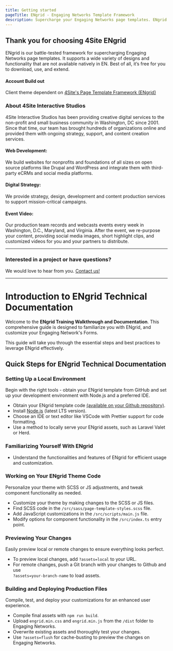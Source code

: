 ```yaml
---
title: Getting started
pageTitle: ENgrid - Engaging Networks Template Framework
description: Supercharge your Engaging Networks page templates. ENgrid supports a wide variety of features that are not available natively in EN.
---
```


## Thank you for choosing 4Site ENgrid

ENgrid is our battle-tested framework for supercharging Engaging Networks page templates. It supports a wide variety of designs and functionality that are not available natively in EN. Best of all, it’s free for you to download, use, and extend.

#### Account Build out

Client theme dependent on [4Site's Page Template Framework (ENgrid)](https://github.com/4site-interactive-studios/engrid)

### About 4Site Interactive Studios

4Site Interactive Studios has been providing creative digital services to the non-profit and small business community in Washington, DC since 2001. Since that time, our team has brought hundreds of organizations online and provided them with ongoing strategy, support, and content creation services.

#### Web Development:

We build websites for nonprofits and foundations of all sizes on open source platforms like Drupal and WordPress and integrate them with third-party eCRMs and social media platforms.

#### Digital Strategy:

We provide strategy, design, development and content production services to support mission-critical campaigns.

#### Event Video:

Our production team records and webcasts events every week in Washington, D.C., Maryland, and Virginia. After the event, we re-purpose your content, providing social media images, short highlight clips, and customized videos for you and your partners to distribute.

---

### Interested in a project or have questions?

We would love to hear from you. [Contact us!](https://www.4sitestudios.com/contact/)

---

# Introduction to ENgrid Technical Documentation

Welcome to the **ENgrid Training Walkthrough and Documentation**. This comprehensive guide is designed to familiarize you with ENgrid, and customize your Engaging Network's Forms.

This guide will take you through the essential steps and best practices to leverage ENgrid effectively.

## Quick Steps for ENgrid Technical Documentation

### Setting Up a Local Environment

Begin with the right tools - obtain your ENgrid template from GitHub and set up your development environment with Node.js and a preferred IDE.

- Obtain your ENgrid template code [(available on your Github repository)](https://github.com/4site-interactive-studios).
- Install [Node.js](https://nodejs.org/en) (latest LTS version).
- Choose an IDE or text editor like VSCode with Prettier support for code formatting.
- Use a method to locally serve your ENgrid assets, such as Laravel Valet or Herd​.

### Familiarizing Yourself With ENgrid

- Understand the functionalities and features of ENgrid for efficient usage and customization​.

### Working on Your ENgrid Theme Code

Personalize your theme with SCSS or JS adjustments, and tweak component functionality as needed.

- Customize your theme by making changes to the SCSS or JS files.
- Find SCSS code in the `/src/sass/page-template-styles.scss` file.
- Add JavaScript customizations in the `/src/scripts/main.js` file.
- Modify options for component functionality in the `/src/index.ts` entry point.

### Previewing Your Changes

Easily preview local or remote changes to ensure everything looks perfect.

- To preview local changes, add `?assets=local` to your URL.
- For remote changes, push a Git branch with your changes to Github and use\
  `?assets=your-branch-name` to load assets.

### Building and Deploying Production Files

Compile, test, and deploy your customizations for an enhanced user experience.

- Compile final assets with `npm run build`.
- Upload `engrid.min.css` and `engrid.min.js` from the `/dist` folder to Engaging Networks.
- Overwrite existing assets and thoroughly test your changes.
- Use `?assets=flush` for cache-busting to preview the changes on Engaging Networks​.
